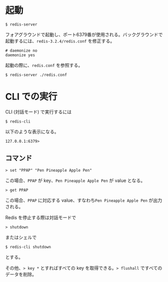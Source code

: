 # 起動

```
$ redis-server
```

フォアグラウンドで起動し、ポート6379番が使用される。バックグラウンドで起動するには、`redis-3.2.4/redis.conf` を修正する。

```
# daemonize no
daemonize yes
```

起動の際に、`redis.conf` を参照する。

```
$ redis-server ./redis.conf
```

# CLI での実行

CLI (対話モード) で実行するには

```
$ redis-cli
```

以下のような表示になる。

```
127.0.0.1:6379>
```

## コマンド

```
> set "PPAP" "Pen Pineapple Apple Pen"
```

この場合、`PPAP` が key、`Pen Pineapple Apple Pen` が value となる。

```
> get PPAP
```

この場合、`PPAP` に対応する value、すなわち`Pen Pineapple Apple Pen` が出力される。

Redis を停止する際は対話モードで

```
> shutdown
```

またはシェルで

```
$ redis-cli shutdown
```

とする。

その他、`> key *` とすればすべての key を取得できる。`> flushall` ですべてのデータを削除。
